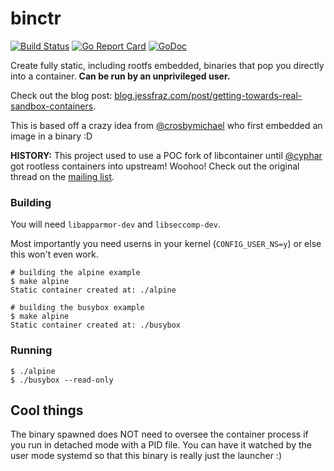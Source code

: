 # binctr

[![Build Status](https://travis-ci.org/genuinetools/binctr.svg?branch=master)](https://travis-ci.org/genuinetools/binctr)
[![Go Report Card](https://goreportcard.com/badge/github.com/genuinetools/binctr)](https://goreportcard.com/report/github.com/genuinetools/binctr)
[![GoDoc](https://godoc.org/github.com/genuinetools/binctr?status.svg)](https://godoc.org/github.com/genuinetools/binctr)

Create fully static, including rootfs embedded, binaries that pop you directly
into a container. **Can be run by an unprivileged user.**

Check out the blog post: [blog.jessfraz.com/post/getting-towards-real-sandbox-containers](https://blog.jessfraz.com/post/getting-towards-real-sandbox-containers/).

This is based off a crazy idea from [@crosbymichael](https://github.com/crosbymichael)
who first embedded an image in a binary :D

**HISTORY:** This project used to use a POC fork of libcontainer until [@cyphar](https://github.com/cyphar)
got rootless containers into upstream! Woohoo!
Check out the original thread on the 
[mailing list](https://groups.google.com/a/opencontainers.org/forum/#!topic/dev/yutVaSLcqWI).

### Building

You will need `libapparmor-dev` and `libseccomp-dev`.

Most importantly you need userns in your kernel (`CONFIG_USER_NS=y`)
or else this won't even work.

```console
# building the alpine example
$ make alpine
Static container created at: ./alpine

# building the busybox example
$ make alpine
Static container created at: ./busybox
```

### Running

```console
$ ./alpine
$ ./busybox --read-only
```

## Cool things

The binary spawned does NOT need to oversee the container process if you
run in detached mode with a PID file. You can have it watched by the user mode
systemd so that this binary is really just the launcher :)
